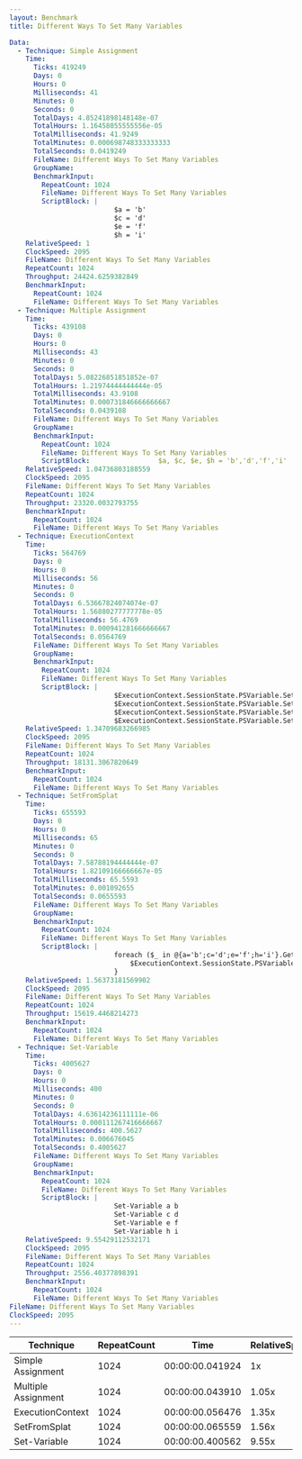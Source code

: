 ```yaml
---
layout: Benchmark
title: Different Ways To Set Many Variables

Data: 
  - Technique: Simple Assignment
    Time: 
      Ticks: 419249
      Days: 0
      Hours: 0
      Milliseconds: 41
      Minutes: 0
      Seconds: 0
      TotalDays: 4.85241898148148e-07
      TotalHours: 1.16458055555556e-05
      TotalMilliseconds: 41.9249
      TotalMinutes: 0.000698748333333333
      TotalSeconds: 0.0419249
      FileName: Different Ways To Set Many Variables
      GroupName: 
      BenchmarkInput: 
        RepeatCount: 1024
        FileName: Different Ways To Set Many Variables
        ScriptBlock: |
                          $a = 'b'
                          $c = 'd'
                          $e = 'f'
                          $h = 'i'
    RelativeSpeed: 1
    ClockSpeed: 2095
    FileName: Different Ways To Set Many Variables
    RepeatCount: 1024
    Throughput: 24424.6259382849
    BenchmarkInput: 
      RepeatCount: 1024
      FileName: Different Ways To Set Many Variables
  - Technique: Multiple Assignment
    Time: 
      Ticks: 439108
      Days: 0
      Hours: 0
      Milliseconds: 43
      Minutes: 0
      Seconds: 0
      TotalDays: 5.08226851851852e-07
      TotalHours: 1.21974444444444e-05
      TotalMilliseconds: 43.9108
      TotalMinutes: 0.000731846666666667
      TotalSeconds: 0.0439108
      FileName: Different Ways To Set Many Variables
      GroupName: 
      BenchmarkInput: 
        RepeatCount: 1024
        FileName: Different Ways To Set Many Variables
        ScriptBlock:                 $a, $c, $e, $h = 'b','d','f','i'
    RelativeSpeed: 1.04736803188559
    ClockSpeed: 2095
    FileName: Different Ways To Set Many Variables
    RepeatCount: 1024
    Throughput: 23320.0032793755
    BenchmarkInput: 
      RepeatCount: 1024
      FileName: Different Ways To Set Many Variables
  - Technique: ExecutionContext
    Time: 
      Ticks: 564769
      Days: 0
      Hours: 0
      Milliseconds: 56
      Minutes: 0
      Seconds: 0
      TotalDays: 6.53667824074074e-07
      TotalHours: 1.56880277777778e-05
      TotalMilliseconds: 56.4769
      TotalMinutes: 0.000941281666666667
      TotalSeconds: 0.0564769
      FileName: Different Ways To Set Many Variables
      GroupName: 
      BenchmarkInput: 
        RepeatCount: 1024
        FileName: Different Ways To Set Many Variables
        ScriptBlock: |
                          $ExecutionContext.SessionState.PSVariable.Set('a', 'b')
                          $ExecutionContext.SessionState.PSVariable.Set('c', 'd')
                          $ExecutionContext.SessionState.PSVariable.Set('e', 'f')
                          $ExecutionContext.SessionState.PSVariable.Set('h', 'i')
    RelativeSpeed: 1.34709683266985
    ClockSpeed: 2095
    FileName: Different Ways To Set Many Variables
    RepeatCount: 1024
    Throughput: 18131.3067820649
    BenchmarkInput: 
      RepeatCount: 1024
      FileName: Different Ways To Set Many Variables
  - Technique: SetFromSplat
    Time: 
      Ticks: 655593
      Days: 0
      Hours: 0
      Milliseconds: 65
      Minutes: 0
      Seconds: 0
      TotalDays: 7.58788194444444e-07
      TotalHours: 1.82109166666667e-05
      TotalMilliseconds: 65.5593
      TotalMinutes: 0.001092655
      TotalSeconds: 0.0655593
      FileName: Different Ways To Set Many Variables
      GroupName: 
      BenchmarkInput: 
        RepeatCount: 1024
        FileName: Different Ways To Set Many Variables
        ScriptBlock: |
                          foreach ($_ in @{a='b';c='d';e='f';h='i'}.GetEnumerator()) {
                              $ExecutionContext.SessionState.PSVariable.Set($_.Key, $_.Value)        
                          }
    RelativeSpeed: 1.56373181569902
    ClockSpeed: 2095
    FileName: Different Ways To Set Many Variables
    RepeatCount: 1024
    Throughput: 15619.4468214273
    BenchmarkInput: 
      RepeatCount: 1024
      FileName: Different Ways To Set Many Variables
  - Technique: Set-Variable
    Time: 
      Ticks: 4005627
      Days: 0
      Hours: 0
      Milliseconds: 400
      Minutes: 0
      Seconds: 0
      TotalDays: 4.63614236111111e-06
      TotalHours: 0.000111267416666667
      TotalMilliseconds: 400.5627
      TotalMinutes: 0.006676045
      TotalSeconds: 0.4005627
      FileName: Different Ways To Set Many Variables
      GroupName: 
      BenchmarkInput: 
        RepeatCount: 1024
        FileName: Different Ways To Set Many Variables
        ScriptBlock: |
                          Set-Variable a b
                          Set-Variable c d
                          Set-Variable e f
                          Set-Variable h i
    RelativeSpeed: 9.55429112532171
    ClockSpeed: 2095
    FileName: Different Ways To Set Many Variables
    RepeatCount: 1024
    Throughput: 2556.40377898391
    BenchmarkInput: 
      RepeatCount: 1024
      FileName: Different Ways To Set Many Variables
FileName: Different Ways To Set Many Variables
ClockSpeed: 2095
---
```





|Technique          |RepeatCount|Time           |RelativeSpeed|Throughput|
|-------------------|-----------|---------------|-------------|----------|
|Simple Assignment  |1024       |00:00:00.041924|1x           |24424.63/s|
|Multiple Assignment|1024       |00:00:00.043910|1.05x        |23320/s   |
|ExecutionContext   |1024       |00:00:00.056476|1.35x        |18131.31/s|
|SetFromSplat       |1024       |00:00:00.065559|1.56x        |15619.45/s|
|Set-Variable       |1024       |00:00:00.400562|9.55x        |2556.4/s  |
